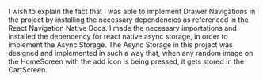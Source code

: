 I wish to explain the fact that I was able to implement Drawer Navigations in the project by installing the necessary dependencies as referenced in the React Navigation Native Docs. 
I made the necessary importations and installed the dependency for react native async storage, in order to implement the Async Storage. 
The Async Storage in this project was designed and implemented in such a way that, when any random image on the HomeScreen with the add icon is being pressed, it gets stored in the CartScreen.

